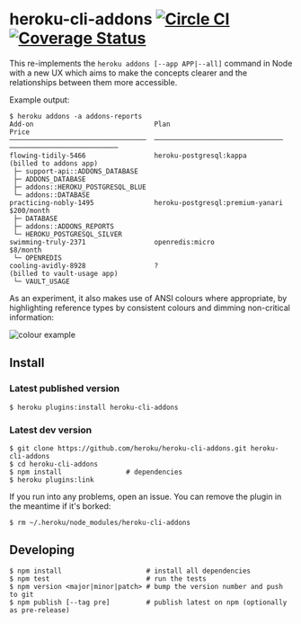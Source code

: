 # heroku-cli-addons [![Circle CI](https://circleci.com/gh/heroku/heroku-cli-addons.svg?style=svg)](https://circleci.com/gh/heroku/heroku-cli-addons) [![Coverage Status](https://coveralls.io/repos/github/heroku/heroku-cli-addons/badge.svg?branch=master)](https://coveralls.io/github/heroku/heroku-cli-addons?branch=master)


This re-implements the `heroku addons [--app APP|--all]` command in Node with a
new UX which aims to make the concepts clearer and the relationships between
them more accessible.

Example output:

``` sh-session
$ heroku addons -a addons-reports
Add-on                              Plan                              Price
──────────────────────────────────  ────────────────────────────────  ───────────────────────────
flowing-tidily-5466                 heroku-postgresql:kappa           (billed to addons app)
 ├─ support-api::ADDONS_DATABASE
 ├─ ADDONS_DATABASE
 ├─ addons::HEROKU_POSTGRESQL_BLUE
 └─ addons::DATABASE
practicing-nobly-1495               heroku-postgresql:premium-yanari  $200/month
 ├─ DATABASE
 ├─ addons::ADDONS_REPORTS
 └─ HEROKU_POSTGRESQL_SILVER
swimming-truly-2371                 openredis:micro                   $8/month
 └─ OPENREDIS
cooling-avidly-8928                 ?                                 (billed to vault-usage app)
 └─ VAULT_USAGE

```

As an experiment, it also makes use of ANSI colours where appropriate, by highlighting
reference types by consistent colours and dimming non-critical information:

![colour example](https://cloud.githubusercontent.com/assets/66427/9675115/55693244-526e-11e5-95aa-dd437c24d5f1.png)

## Install

### Latest published version

``` sh-session
$ heroku plugins:install heroku-cli-addons
```

### Latest dev version

``` sh-session
$ git clone https://github.com/heroku/heroku-cli-addons.git heroku-cli-addons
$ cd heroku-cli-addons
$ npm install                # dependencies
$ heroku plugins:link
```

If you run into any problems, open an issue. You can remove the plugin in the
meantime if it's borked:

``` sh-session
$ rm ~/.heroku/node_modules/heroku-cli-addons
```

## Developing

```sh-session
$ npm install                     # install all dependencies
$ npm test                        # run the tests
$ npm version <major|minor|patch> # bump the version number and push to git
$ npm publish [--tag pre]         # publish latest on npm (optionally as pre-release)
```
